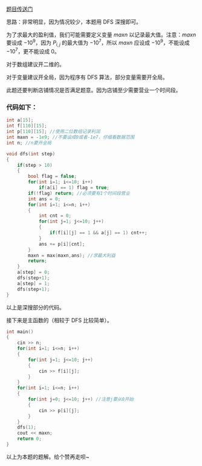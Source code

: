 [题目传送门](https://www.luogu.com.cn/problem/AT3715)

思路：非常明显，因为情况较少，本题用 DFS 深搜即可。

为了求最大的盈利值，我们可能需要定义变量 $maxn$ 以记录最大值。注意：$maxn$ 要设成 $-10^9$，因为 $P_{i,j}$ 的最大值为 $-10^7$，所以 $maxn$ 应设成 $-10^9$，不能设成 $-10^7$，更不能设成 $0$。

对于数组建议开二维的。

对于变量建议开全局，因为程序有 DFS 算法，部分变量需要开全局。

此题还要判断店铺情况是否满足题意。因为店铺至少需要营业一个时间段。


### 代码如下：

```cpp
int a[15];
int f[110][15];
int p[110][15]; //使用二位数组记录利润
int maxn = -1e9; //不要设成0或者-1e7，仔细看数据范围
int n; //n要开全局

void dfs(int step)
{
	if(step > 10)
	{
		bool flag = false;
		for(int i=1; i<=10; i++)
			if(a[i] == 1) flag = true;
		if(!flag) return; //必须要有1个时间段营业
		int ans = 0;
		for(int i=1; i<=n; i++)
		{
			int cnt = 0;
			for(int j=1; j<=10; j++)
			{
				if(f[i][j] == 1 && a[j] == 1) cnt++;
			}
			ans += p[i][cnt];
		}
		maxn = max(maxn,ans); //求最大利益
		return;
	}
	a[step] = 0;
	dfs(step+1);
	a[step] = 1;
	dfs(step+1);
}
```

以上是深搜部分的代码。

接下来是主函数的（相较于 DFS 比较简单）。

```cpp
int main()
{
	cin >> n;
	for(int i=1; i<=n; i++)
	{
		for(int j=1; j<=10; j++)
		{
			cin >> f[i][j];
		}
	}
	for(int i=1; i<=n; i++)
	{
		for(int j=0; j<=10; j++) //注意j要从0开始
		{
			cin >> p[i][j];
		}
	}
	dfs(1);
	cout << maxn;
	return 0;
}
```

以上为本题的题解。给个赞再走呗~